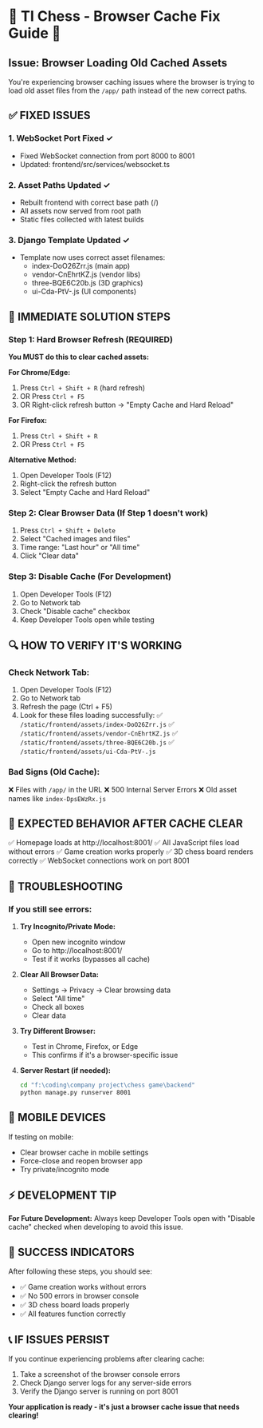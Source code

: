 🔧 TI Chess - Browser Cache Fix Guide 🔧
===========================================

## Issue: Browser Loading Old Cached Assets

You're experiencing browser caching issues where the browser is trying to load old asset files from the `/app/` path instead of the new correct paths.

## ✅ FIXED ISSUES

### 1. WebSocket Port Fixed ✓
- Fixed WebSocket connection from port 8000 to 8001
- Updated: frontend/src/services/websocket.ts

### 2. Asset Paths Updated ✓
- Rebuilt frontend with correct base path (/)
- All assets now served from root path
- Static files collected with latest builds

### 3. Django Template Updated ✓
- Template now uses correct asset filenames:
  - index-DoO26Zrr.js (main app)
  - vendor-CnEhrtKZ.js (vendor libs)
  - three-BQE6C20b.js (3D graphics)
  - ui-Cda-PtV-.js (UI components)

## 🚀 IMMEDIATE SOLUTION STEPS

### Step 1: Hard Browser Refresh (REQUIRED)
**You MUST do this to clear cached assets:**

**For Chrome/Edge:**
1. Press `Ctrl + Shift + R` (hard refresh)
2. OR Press `Ctrl + F5`
3. OR Right-click refresh button → "Empty Cache and Hard Reload"

**For Firefox:**
1. Press `Ctrl + Shift + R`
2. OR Press `Ctrl + F5`

**Alternative Method:**
1. Open Developer Tools (F12)
2. Right-click the refresh button
3. Select "Empty Cache and Hard Reload"

### Step 2: Clear Browser Data (If Step 1 doesn't work)
1. Press `Ctrl + Shift + Delete`
2. Select "Cached images and files"
3. Time range: "Last hour" or "All time"
4. Click "Clear data"

### Step 3: Disable Cache (For Development)
1. Open Developer Tools (F12)
2. Go to Network tab
3. Check "Disable cache" checkbox
4. Keep Developer Tools open while testing

## 🔍 HOW TO VERIFY IT'S WORKING

### Check Network Tab:
1. Open Developer Tools (F12)
2. Go to Network tab
3. Refresh the page (Ctrl + F5)
4. Look for these files loading successfully:
   ✅ `/static/frontend/assets/index-DoO26Zrr.js`
   ✅ `/static/frontend/assets/vendor-CnEhrtKZ.js`
   ✅ `/static/frontend/assets/three-BQE6C20b.js`
   ✅ `/static/frontend/assets/ui-Cda-PtV-.js`

### Bad Signs (Old Cache):
❌ Files with `/app/` in the URL
❌ 500 Internal Server Errors
❌ Old asset names like `index-DpsEWzRx.js`

## 🎯 EXPECTED BEHAVIOR AFTER CACHE CLEAR

✅ Homepage loads at http://localhost:8001/
✅ All JavaScript files load without errors
✅ Game creation works properly
✅ 3D chess board renders correctly
✅ WebSocket connections work on port 8001

## 🚨 TROUBLESHOOTING

### If you still see errors:

1. **Try Incognito/Private Mode:**
   - Open new incognito window
   - Go to http://localhost:8001/
   - Test if it works (bypasses all cache)

2. **Clear All Browser Data:**
   - Settings → Privacy → Clear browsing data
   - Select "All time"
   - Check all boxes
   - Clear data

3. **Try Different Browser:**
   - Test in Chrome, Firefox, or Edge
   - This confirms if it's a browser-specific issue

4. **Server Restart (if needed):**
   ```bash
   cd "f:\coding\company project\chess game\backend"
   python manage.py runserver 8001
   ```

## 📱 MOBILE DEVICES

If testing on mobile:
- Clear browser cache in mobile settings
- Force-close and reopen browser app
- Try private/incognito mode

## ⚡ DEVELOPMENT TIP

**For Future Development:**
Always keep Developer Tools open with "Disable cache" checked when developing to avoid this issue.

## 🎉 SUCCESS INDICATORS

After following these steps, you should see:
- ✅ Game creation works without errors
- ✅ No 500 errors in browser console  
- ✅ 3D chess board loads properly
- ✅ All features function correctly

## 📞 IF ISSUES PERSIST

If you continue experiencing problems after clearing cache:
1. Take a screenshot of the browser console errors
2. Check Django server logs for any server-side errors
3. Verify the Django server is running on port 8001

**Your application is ready - it's just a browser cache issue that needs clearing!**